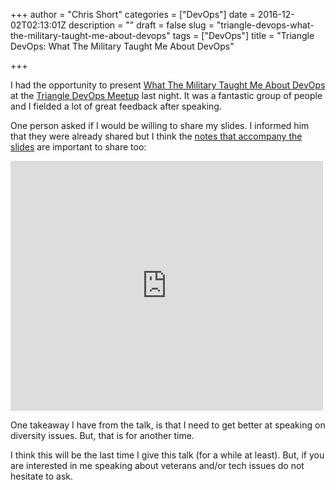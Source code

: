 +++
author = "Chris Short"
categories = ["DevOps"]
date = 2016-12-02T02:13:01Z
description = ""
draft = false
slug = "triangle-devops-what-the-military-taught-me-about-devops"
tags = ["DevOps"]
title = "Triangle DevOps: What The Military Taught Me About DevOps"

+++

I had the opportunity to present [What The Military Taught Me About DevOps](https://chrisshort.net/what-the-military-taught-me-about-devops/) at the [Triangle DevOps Meetup](https://www.meetup.com/Triangle-DevOps/events/235751024/) last night. It was a fantastic group of people and I fielded a lot of great feedback after speaking.

One person asked if I would be willing to share my slides. I informed him that they were already shared but I think the [notes that accompany the slides](https://cdn.chrisshort.net/What%20the%20Military%20Taught%20Me%20About%20DevOps.pdf) are important to share too:

<embed src="https://cdn.chrisshort.net/What%20the%20Military%20Taught%20Me%20About%20DevOps.pdf" width="500" height="400" alt="pdf" />

One takeaway I have from the talk, is that I need to get better at speaking on diversity issues. But, that is for another time.

<script async src="//pagead2.googlesyndication.com/pagead/js/adsbygoogle.js"></script>  
<!-- chrisshort.net Responsive -->  
<ins class="adsbygoogle"  
     style="display:block"
     data-ad-client="ca-pub-8972983586873269"
     data-ad-slot="1297095894"
     data-ad-format="auto"></ins>
<script>  
(adsbygoogle = window.adsbygoogle || []).push({});
</script>

I think this will be the last time I give this talk (for a while at least). But, if you are interested in me speaking about veterans and/or tech issues do not hesitate to ask.